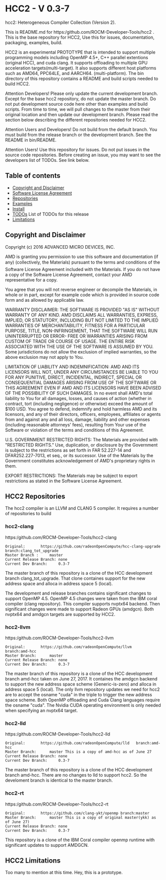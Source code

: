 HCC2 - V 0.3-7
==============

hcc2:  Heterogeneous Compiler Collection (Version 2). 

This is README.md for https:/github.com/ROCM-Developer-Tools/hcc2 .  This is the base repository for HCC2,  Use this for issues, documentation, packaging, examples, build.  

HCC2 is an experimental PROTOTYPE that is intended to support multiple programming models including OpenMP 4.5+, C++ parallel extentions (original HCC), and cuda clang.  It supports offloading to multiple GPU acceleration targets(multi-target).  It also supports different host platforms such as AMD64, PPC64LE, and AARCH64. (multi-platform). 
The bin directory of this repository contains a README and build scripts needed to build HCC2.

Attention Developers!   Please only update the current development branch.  Except for the base hcc2 repository, do not update the master branch.  Do not put development source code here other than examples and build scripts.  From time to time, we will pull changes to the master from their original location and then update our development branch. Please read the section below describing the different repositories needed for HCC2. 

Attention Users and Developers!  Do not build from the default branch.  You must build from the release branch or the development branch.  See the README in bin/README. 

Attention Users!  Use this repository for issues. Do not put issues in the source code repositories.  Before creating an issue, you may want to see the developers list of TODOs.  See link below.

Table of contents
-----------------

- [Copyright and Disclaimer](#Copyright)
- [Software License Agreement](LICENSE)
- [Repositories](#Repositories)
- [Examples](examples)
- [Install](bin/README)
- [TODOs](bin/TODOs) List of TODOs for this release
- [Limitations](#Limitations)

## Copyright and Disclaimer

<A NAME="Copyright">
Copyright (c) 2016 ADVANCED MICRO DEVICES, INC.  

AMD is granting you permission to use this software and documentation (if any) (collectively, the 
Materials) pursuant to the terms and conditions of the Software License Agreement included with the 
Materials.  If you do not have a copy of the Software License Agreement, contact your AMD 
representative for a copy.

You agree that you will not reverse engineer or decompile the Materials, in whole or in part, except for 
example code which is provided in source code form and as allowed by applicable law.

WARRANTY DISCLAIMER: THE SOFTWARE IS PROVIDED "AS IS" WITHOUT WARRANTY OF ANY 
KIND.  AMD DISCLAIMS ALL WARRANTIES, EXPRESS, IMPLIED, OR STATUTORY, INCLUDING BUT NOT 
LIMITED TO THE IMPLIED WARRANTIES OF MERCHANTABILITY, FITNESS FOR A PARTICULAR 
PURPOSE, TITLE, NON-INFRINGEMENT, THAT THE SOFTWARE WILL RUN UNINTERRUPTED OR ERROR-
FREE OR WARRANTIES ARISING FROM CUSTOM OF TRADE OR COURSE OF USAGE.  THE ENTIRE RISK 
ASSOCIATED WITH THE USE OF THE SOFTWARE IS ASSUMED BY YOU.  Some jurisdictions do not 
allow the exclusion of implied warranties, so the above exclusion may not apply to You. 

LIMITATION OF LIABILITY AND INDEMNIFICATION:  AMD AND ITS LICENSORS WILL NOT, 
UNDER ANY CIRCUMSTANCES BE LIABLE TO YOU FOR ANY PUNITIVE, DIRECT, INCIDENTAL, 
INDIRECT, SPECIAL OR CONSEQUENTIAL DAMAGES ARISING FROM USE OF THE SOFTWARE OR THIS 
AGREEMENT EVEN IF AMD AND ITS LICENSORS HAVE BEEN ADVISED OF THE POSSIBILITY OF SUCH 
DAMAGES.  In no event shall AMD's total liability to You for all damages, losses, and 
causes of action (whether in contract, tort (including negligence) or otherwise) 
exceed the amount of $100 USD.  You agree to defend, indemnify and hold harmless 
AMD and its licensors, and any of their directors, officers, employees, affiliates or 
agents from and against any and all loss, damage, liability and other expenses 
(including reasonable attorneys' fees), resulting from Your use of the Software or 
violation of the terms and conditions of this Agreement.  

U.S. GOVERNMENT RESTRICTED RIGHTS: The Materials are provided with "RESTRICTED RIGHTS." 
Use, duplication, or disclosure by the Government is subject to the restrictions as set 
forth in FAR 52.227-14 and DFAR252.227-7013, et seq., or its successor.  Use of the 
Materials by the Government constitutes acknowledgement of AMD's proprietary rights in them.

EXPORT RESTRICTIONS: The Materials may be subject to export restrictions as stated in the 
Software License Agreement.

## HCC2 Repositories

<A NAME="Repositories">
The hcc2 compiler is an LLVM and CLANG 5 compiler.  It requires a number of repositories to build

### hcc2-clang
https:/github.com/ROCM-Developer-Tools/hcc2-clang
```
Original: 		https://github.com/radeonOpenCompute/hcc-clang-upgrade  branch:clang_tot_upgrade
Master Branch :  	master
Current Release Branch: none
Current Dev Branch:  	0.3-7
```
The master branch of this repository is a clone of the HCC development branch clang_tot_upgrade. That clone containes support for the new address space and alloca in address space 5 (local). 

The development and release branches contains significant changes to support OpenMP 4.5. OpenMP 4.5 changes were taken from the IBM coral compiler (clang repository). This compiler supports nvptx64 backend.   Then significant changes were made to support Radeon GPUs (amdgcn).  Both nvptx64 and amdgcn targets are supported by HCC2. 


### hcc2-llvm
https:/github.com/ROCM-Developer-Tools/hcc2-llvm
```
Original: 		https://github.com/radeonOpenCompute/llvm   branch:amd-hcc
Master Branch:  	master 
Current Release Branch: none
Current Dev Branch:  	0.3-7
```
The master branch of this repository is a clone of the HCC development branch amd-hcc taken on June 27, 2017.  It containes the amdgcn backend to support the new address space scheme (Generic-is-zero) and alloca in address space 5 (local).  The only llvm repository updates we need for hcc2 are to accept the osname "cuda" in the triple to trigger the new address space scheme.  Both OpenMP offloading and Cuda Clang languages require the osname "cuda".  The Nvidia CUDA operating environment is only needed when specifying an nvptx64 target. 


### hcc2-lld
https:/github.com/ROCM-Developer-Tools/hcc2-lld
```
Original: 		https://github.com/radeonOpenCompute/lld   branch:amd-hcc
Master Branch:  	master This is a copy of amd-hcc as of June 27
Current Release Branch: none
Current Dev Branch:  	0.3-7
```
The master branch of this repository is a clone of the HCC development branch amd-hcc.   There are no changes to lld to support hcc2.  So the develoment branch is identical to the master branch. 


### hcc2-rt
https:/github.com/ROCM-Developer-Tools/hcc2-rt
```
Original: 		https://github.com/clang-ykt/openmp branch:master
Master Branch:  	master This is a copy of original master(ykk) as of June 27)
Current Release Branch: none
Current Dev Branch:  	0.3-7
```
This repository is a clone of the IBM Coral compiler openmp runtime with significant updates to support AMDGCN. 

## HCC2 Limitations
<A NAME="Limitations">
Too many to mention at this time.  Hey, this is a prototype.
